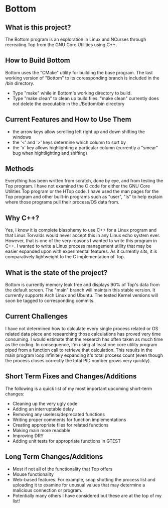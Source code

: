# Bottom

## What is this project?
The Bottom program is an exploration in Linux and NCurses through recreating Top from the GNU Core Utilities using C++.

## How to Build Bottom
Bottom uses the "CMake" utility for building the base program.  The last working version of "Bottom" to its coressponding branch is included in the /bin directory.
- Type "make" while in Bottom's working directory to build.
- Type "make clean" to clean up build files. "make clean" currently does not delete the executable in the ./Bottom/bin directory

## Current Features and How to Use Them
- the arrow keys allow scrolling left right up and down shifting the windows
- the '<' and '>' keys determine which column to sort by
- the 'x' key allows highlighting a particular column (currently a "smear" bug when hightlighting and shifting)

## Methods
Everything has been written from scratch, done by eye, and from testing the Top program.  I have not examined the C code for either the GNU Core Utilities Top program or the HTop code.  I have used the man pages for the Top program and other built-in programs such as "user", "ls" to help explain where those programs pull their process/OS data from.

## Why C++?
Yes, I know it is complete blasphemy to use C++ for a Linux program and that Linus Torvalds would never accept this in any Linux echo system ever.  However, that is one of the very reasons I wanted to write this program in C++.  I wanted to write a Linux process management utility that may be easier expanded upon with experimental features.  As it currently sits, it is comparatively lightweight to the C implementation of Top.

## What is the state of the project?
Bottom is currently memory leak free and displays 90% of Top's data from the default screen.  The "main" branch will maintain this stable version.  It currently supports Arch Linux and Ubuntu.  The tested Kernel versions will soon be tagged to corresponding commits.

## Current Challenges
I have not determined how to calculate every single process related or OS related data piece and researching those calculations has proved very time consuming.  I would estimate that the research has often taken as much time as the coding. In consequence, I'm using at least one core utility program piped from a function call to retrieve that calculation.  This results in the main program loop infinitely expanding it's total process count (even though the process closes correctly the total PID number grows very quickly).

## Short Term Fixes and Changes/Additions
The following is a quick list of my most important upcoming short-term changes:
- Cleaning up the very ugly code
- Adding an interruptable delay
- Removing any useless/deprecated functions
- Writing proper comments for function implementations
- Creating appropriate files for related functions
- Making main more readable
- Improving DRY
- Adding unit tests for appropriate functions in GTEST

## Long Term Changes/Additions
- Most if not all of the functionality that Top offers
- Mouse functionality
- Web-based features.  For example, snap shotting the process list and uploading it to examine for unusual values that may determine a malicious connection or program.
- Potentially many others I have considered but these are at the top of my list!
